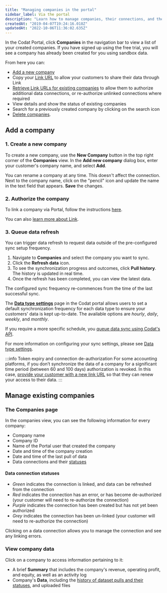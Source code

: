 ```yaml
---
title: "Managing companies in the portal"
sidebar_label: Via the portal
description: "Learn how to manage companies, their connections, and their data via Portal"
createdAt: "2019-04-07T19:24:16.018Z"
updatedAt: "2022-10-06T11:36:02.635Z"
---
```


In the Codat Portal, click **Companies** in the navigation bar to view a list of your created companies. If you have signed up using the free trial, you will see a company has already been created for you using sandbox data.

From here you can:

- [Add a new company](/configure/portal/companies#add-a-new-company)
- Copy your [Link URL](/auth-flow/authorize-hosted-link#use-the-hosted-link-url) to allow your customers to share their data through Link
- [Retrieve Link URLs for existing companies](/auth-flow/authorize-hosted-link#use-the-hosted-link-url) to allow them to authorize additional data connections, or re-authorize unlinked connections where required
- View details and show the status of existing companies
- Search for a previously created company by clicking on the search icon
- [Delete companies](/configure/portal/companies#delete-a-company).

## Add a company

### 1. Create a new company

To create a new company, use the **New Company** button in the top right corner of the **Companies** view. In the **Add new company** dialog box, enter your customer's company name, and select **Add**.

You can rename a company at any time. This doesn't affect the connection. Next to the company name, click on the "pencil" icon and update the name in the text field that appears. **Save** the changes.

### 2. Authorize the company

To link a company via Portal, follow the instructions [here](/auth-flow/authorize-hosted-link#use-the-hosted-link-url).

You can also [learn more about Link](/auth-flow/overview).

### 3. Queue data refresh

You can trigger data refresh to request data outside of the pre-configured sync setup frequency.

1. Navigate to **Companies** and select the company you want to sync.
2. Click the **Refresh data** icon.
3. To see the synchronization progress and outcomes, click **Pull history**. The history is updated in real time.
4. Once the refresh has been completed, you can view the latest data.

The configured sync frequency re-commences from the time of the last successful sync.

The **<a class="external" href="https://app.codat.io/settings/data-types" target="_blank">Data type settings</a>** page in the Codat portal allows users to set a default synchronization frequency for each data type to ensure your customers' data is kept up-to-date. The available options are _hourly_, _daily_, _weekly_, and _monthly_.

If you require a more specific schedule, you [queue data sync using Codat's API](/using-the-api/queueing-data-syncs).

For more information on configuring your sync settings, please see [Data type settings](/core-concepts/data-type-settings).

:::info Token expiry and connection de-authorization
For some accounting platforms, if you don’t synchronize the data of a company for a significant time period (between 60 and 100 days) authorization is revoked. In this case, [provide your customer with a new link URL](/auth-flow/authorize-hosted-link#use-the-hosted-link-url) so that they can renew your access to their data.
:::

## Manage existing companies

### The Companies page

In the companies view, you can see the following information for every company:

- Company name
- Company ID
- Name of the Portal user that created the company
- Date and time of the company creation
- Date and time of the last pull of data
- Data connections and their [statuses](/configure/portal/companies#data-connection-statuses)

#### Data connection statuses

- _Green_ indicates the connection is linked, and data can be refreshed from the connection
- _Red_ indicates the connection has an error, or has become de-authorized (your customer will need to re-authorize the connection)
- _Purple_ indicates the connection has been created but has not yet been authorized
- _Grey_ indicates the connection has been un-linked (your customer will need to re-authorize the connection)

Clicking on a data connection allows you to manage the connection and see any linking errors.

### View company data

Click on a company to access information pertaining to it:

- A brief **Summary** that includes the company's revenue, operating profit, and equity, as well as an activity log
- Company's **Data**, including the [history of dataset pulls and their statuses](/core-concepts/status), and uploaded files
